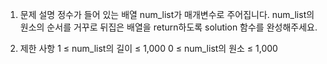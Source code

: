 1. 문제 설명
   정수가 들어 있는 배열 num_list가 매개변수로 주어집니다. num_list의 원소의 순서를 거꾸로 뒤집은 배열을 return하도록 solution 함수를 완성해주세요.

2. 제한 사항
   1 ≤ num_list의 길이 ≤ 1,000
   0 ≤ num_list의 원소 ≤ 1,000

